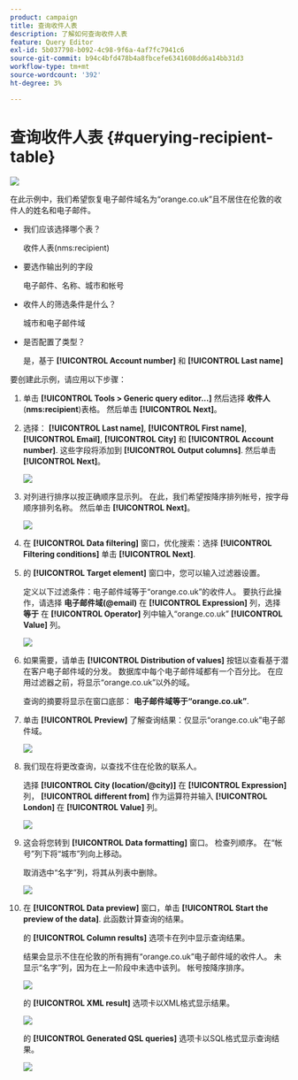 ```yaml
---
product: campaign
title: 查询收件人表
description: 了解如何查询收件人表
feature: Query Editor
exl-id: 5b037798-b092-4c98-9f6a-4af7fc7941c6
source-git-commit: b94c4bfd478b4a8fbcefe6341608dd6a14bb31d3
workflow-type: tm+mt
source-wordcount: '392'
ht-degree: 3%

---
```


# 查询收件人表 {#querying-recipient-table}

![](../../assets/common.svg)

在此示例中，我们希望恢复电子邮件域名为“orange.co.uk”且不居住在伦敦的收件人的姓名和电子邮件。

* 我们应该选择哪个表？

   收件人表(nms:recipient)

* 要选作输出列的字段

   电子邮件、名称、城市和帐号

* 收件人的筛选条件是什么？

   城市和电子邮件域

* 是否配置了类型？

   是，基于 **[!UICONTROL Account number]** 和 **[!UICONTROL Last name]**

要创建此示例，请应用以下步骤：

1. 单击 **[!UICONTROL Tools > Generic query editor...]** 然后选择 **收件人** (**nms:recipient**)表格。 然后单击 **[!UICONTROL Next]**。
1. 选择： **[!UICONTROL Last name]**, **[!UICONTROL First name]**, **[!UICONTROL Email]**, **[!UICONTROL City]** 和 **[!UICONTROL Account number]**. 这些字段将添加到 **[!UICONTROL Output columns]**. 然后单击 **[!UICONTROL Next]**。

   ![](assets/query_editor_03.png)

1. 对列进行排序以按正确顺序显示列。 在此，我们希望按降序排列帐号，按字母顺序排列名称。 然后单击 **[!UICONTROL Next]**。

   ![](assets/query_editor_04.png)

1. 在 **[!UICONTROL Data filtering]** 窗口，优化搜索：选择 **[!UICONTROL Filtering conditions]** 单击 **[!UICONTROL Next]**.
1. 的 **[!UICONTROL Target element]** 窗口中，您可以输入过滤器设置。

   定义以下过滤条件：电子邮件域等于“orange.co.uk”的收件人。 要执行此操作，请选择 **电子邮件域(@email)** 在 **[!UICONTROL Expression]** 列，选择 **等于** 在 **[!UICONTROL Operator]** 列中输入“orange.co.uk” **[!UICONTROL Value]** 列。

   ![](assets/query_editor_05.png)

1. 如果需要，请单击 **[!UICONTROL Distribution of values]** 按钮以查看基于潜在客户电子邮件域的分发。 数据库中每个电子邮件域都有一个百分比。 在应用过滤器之前，将显示“orange.co.uk”以外的域。

   查询的摘要将显示在窗口底部： **电子邮件域等于“orange.co.uk”**.

1. 单击 **[!UICONTROL Preview]** 了解查询结果：仅显示“orange.co.uk”电子邮件域。

   ![](assets/query_editor_nveau_17.png)

1. 我们现在将更改查询，以查找不住在伦敦的联系人。

   选择 **[!UICONTROL City (location/@city)]** 在 **[!UICONTROL Expression]** 列， **[!UICONTROL different from]** 作为运算符并输入 **[!UICONTROL London]** 在 **[!UICONTROL Value]** 列。

   ![](assets/query_editor_08.png)

1. 这会将您转到 **[!UICONTROL Data formatting]** 窗口。 检查列顺序。 在“帐号”列下将“城市”列向上移动。

   取消选中“名字”列，将其从列表中删除。

   ![](assets/query_editor_nveau_15.png)

1. 在 **[!UICONTROL Data preview]** 窗口，单击 **[!UICONTROL Start the preview of the data]**. 此函数计算查询的结果。

   的 **[!UICONTROL Column results]** 选项卡在列中显示查询结果。

   结果会显示不住在伦敦的所有拥有“orange.co.uk”电子邮件域的收件人。 未显示“名字”列，因为在上一阶段中未选中该列。 帐号按降序排序。

   ![](assets/query_editor_nveau_12.png)

   的 **[!UICONTROL XML result]** 选项卡以XML格式显示结果。

   ![](assets/query_editor_nveau_13.png)

   的 **[!UICONTROL Generated QSL queries]** 选项卡以SQL格式显示查询结果。

   ![](assets/query_editor_nveau_14.png)
